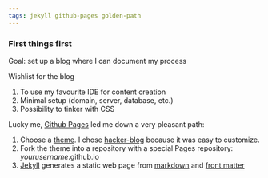 ```yaml
---
tags: jekyll github-pages golden-path
---
```


### First things first
Goal: set up a blog where I can document my process

Wishlist for the blog
1.  To use my favourite IDE for content creation
1.  Minimal setup (domain, server, database, etc.)
1.  Possibility to tinker with CSS

Lucky me, [Github Pages](https://pages.github.com/) led me down a very pleasant path:
1.  Choose a [theme](https://jekyllrb.com/docs/themes/#pick-up-a-theme). I chose [hacker-blog](https://github.com/tocttou/hacker-blog) because it was easy to customize.
1.  Fork the theme into a repository with a special Pages repository: _yourusername_.github.io
1.  [Jekyll](https://jekyllrb.com/) generates a static web page from [markdown](https://guides.github.com/features/mastering-markdown/) and [front matter](https://jekyllrb.com/docs/step-by-step/03-front-matter/)